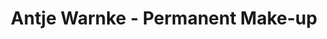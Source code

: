 ---
title: "Antje Warnke - Permanent Make-up"
url: /potsdam/antje-warnke-permanent-make-up/
shop: Kosmetik
---